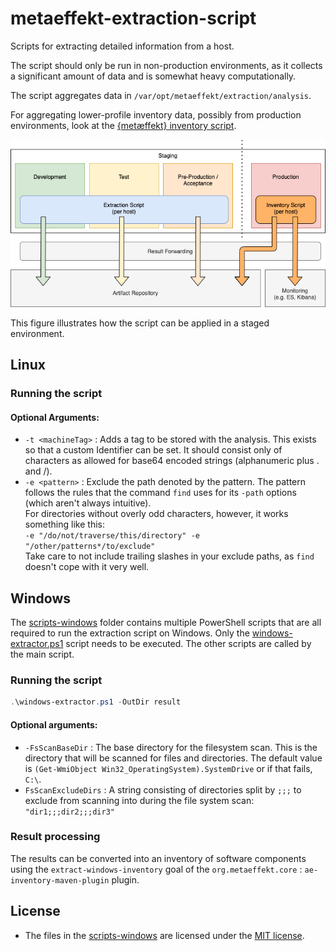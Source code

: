 # metaeffekt-extraction-script

Scripts for extracting detailed information from a host.

The script should only be run in non-production environments, as it collects a
significant amount of data and is somewhat heavy computationally.

The script aggregates data in ``/var/opt/metaeffekt/extraction/analysis``.

For aggregating lower-profile inventory data, possibly from production environments,
look at the [{metæffekt} inventory script](https://github.com/org-metaeffekt/metaeffekt-inventory-script).

![An illustration of how the script may be integrated](doc/overview.png)

This figure illustrates how the script can be applied in a staged environment.

## Linux

### Running the script

#### Optional Arguments:

- `-t <machineTag>` : Adds a tag to be stored with the analysis.
  This exists so that a custom Identifier can be set.
  It should consist only of characters as allowed for base64 encoded strings
  (alphanumeric plus . and /).
- `-e <pattern>` : Exclude the path denoted by the pattern.
  The pattern follows the rules that the command `find` uses for its `-path` options (which aren't always intuitive).
  <br>
  For directories without overly odd characters, however, it works something like this:  
  `-e "/do/not/traverse/this/directory" -e "/other/patterns*/to/exclude"`  
  Take care to not include trailing slashes in your exclude paths, as `find` doesn't cope with it very well.

## Windows

The [scripts-windows](scripts-windows) folder contains multiple PowerShell scripts that are all required to run the
extraction script on Windows. Only the [windows-extractor.ps1](scripts-windows/windows-extractor.ps1) script needs to
be executed. The other scripts are called by the main script.

### Running the script

```powershell
.\windows-extractor.ps1 -OutDir result
```

#### Optional arguments:

- `-FsScanBaseDir` : The base directory for the filesystem scan. This is the directory that will be scanned for files
  and directories. The default value is `(Get-WmiObject Win32_OperatingSystem).SystemDrive` or if that fails,  `C:\`.
- `FsScanExcludeDirs` : A string consisting of directories split by `;;;` to exclude from scanning into during the
  file system scan: `"dir1;;;dir2;;;dir3"`

### Result processing

The results can be converted into an inventory of software components using the `extract-windows-inventory` goal of
the `org.metaeffekt.core` : `ae-inventory-maven-plugin` plugin.

## License

- The files in the [scripts-windows](scripts-windows) are licensed under the [MIT license](LICENSE.MIT).
